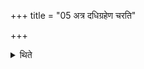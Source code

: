 +++
title = "05 अत्र दधिग्रहेण चरति"

+++

<details><summary>थिते</summary>

5. Then (The Adhvaryu) performs the offering of the curds-scoop.
</details>
